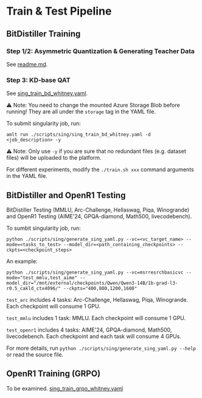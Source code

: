 # Train & Test Pipeline

## BitDistiller Training

### Step 1/2: Asymmetric Quantization & Generating Teacher Data

See [readme.md](readme.md).

### Step 3: KD-base QAT

See [sing_train_bd_whitney.yaml](scripts/sing/sing_train_bd_whitney.yaml).

⚠ Note: You need to change the mounted Azure Storage Blob before running! They are all under the `storage` tag in the YAML file.

To submit singularity job, run:
```shell
amlt run ./scripts/sing/sing_train_bd_whitney.yaml -d <job_description> -y
```

⚠ Note: Only use `-y` if you are sure that no redundant files (e.g. dataset files) will be uploaded to the platform.

For different experiments, modify the `./train.sh xxx` command arguments in the YAML file.


## BitDistiller and OpenR1 Testing

BitDistiller Testing (MMLU, Arc-Challenge, Hellaswag, Piqa, Winogrande) and OpenR1 Testing (AIME'24, GPQA-diamond, Math500, livecodebench).

To sumbit singularity job, run:
```shell
python ./scripts/sing/generate_sing_yaml.py --vc=<vc_target_name> --mode=<tasks_to_test> --model_dir=<path_containing_checkpoints> --ckpts=<checkpoint_steps>
```

An example:
```shell
python ./scripts/sing/generate_sing_yaml.py --vc=msrresrchbasicvc --mode="test_mmlu,test_aime" --model_dir="/mnt/external/checkpoints/Qwen/Qwen3-14B/1b-grad-l3-r0.5_cakld_ctx4096/" --ckpts="400,800,1200,1600"
```

`test_arc` includes 4 tasks: Arc-Challenge, Hellaswag, Piqa, Winogrande. Each checkpoint will consume 1 GPU.

`test_mmlu` includes 1 task: MMLU. Each checkpoint will consume 1 GPU.

`test_openr1` includes 4 tasks: AIME'24, GPQA-diamond, Math500, livecodebench. Each checkpoint and each task will consume 4 GPUs.

For more details, run `python ./scripts/sing/generate_sing_yaml.py --help` or read the source file.


## OpenR1 Training (GRPO)

To be examined. [sing_train_grpo_whitney.yaml](scripts/sing/sing_train_grpo_whitney.yaml)

